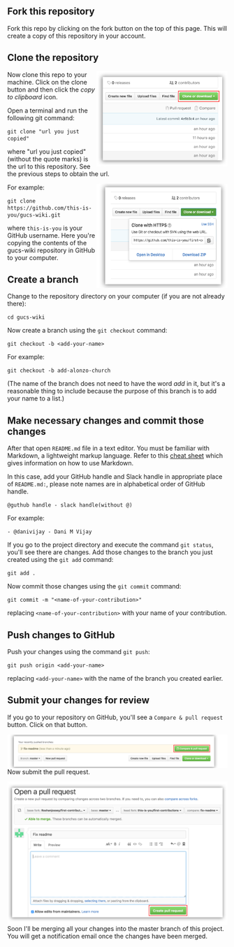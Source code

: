 ## Fork this repository

Fork this repo by clicking on the fork button on the top of this page.
This will create a copy of this repository in your account.

## Clone the repository

<img align="right" width="300" src="assets/clone.png" alt="clone this repository" />

Now clone this repo to your machine. Click on the clone button and then click the *copy to clipboard* icon.

Open a terminal and run the following git command:

```
git clone "url you just copied"
```
where "url you just copied" (without the quote marks) is the url to this repository. See the previous steps to obtain the url.

<img align="right" width="300" src="assets/copy-to-clipboard.png" alt="copy URL to clipboard" />

For example:
```
git clone https://github.com/this-is-you/gucs-wiki.git
```
where `this-is-you` is your GitHub username. Here you're copying the contents of the gucs-wiki repository in GitHub to your computer.

## Create a branch

Change to the repository directory on your computer (if you are not already there):

```
cd gucs-wiki
```
Now create a branch using the `git checkout` command:
```
git checkout -b <add-your-name>
```

For example:
```
git checkout -b add-alonzo-church
```
(The name of the branch does not need to have the word *add* in it, but it's a reasonable thing to include because the purpose of this branch is to add your name to a list.)

## Make necessary changes and commit those changes

After that open `README.md` file in a text editor. You must be familiar with Markdown, a lightweight markup language. Refer to this [cheat sheet](https://github.com/adam-p/markdown-here/wiki/Markdown-Cheatsheet) which gives information on how to use Markdown.

In this case, add your GitHub handle and Slack handle in appropriate place of `README.md:`, please note names are in alphabetical order of GitHub handle.

```
@guthub handle - slack handle(without @)
```

For example:

```
- @danivijay - Dani M Vijay
```


If you go to the project directory and execute the command `git status`, you'll see there are changes. Add those changes to the branch you just created using the `git add` command:

```
git add .
```

Now commit those changes using the `git commit` command:
```
git commit -m "<name-of-your-contribution>"
```
replacing `<name-of-your-contribution>` with your name of your contribution.

## Push changes to GitHub

Push your changes using the command `git push`:
```
git push origin <add-your-name>
```
replacing `<add-your-name>` with the name of the branch you created earlier.

## Submit your changes for review

If you go to your repository on GitHub, you'll see a  `Compare & pull request` button.  Click on that button.

<img style="float: right;" src="assets/compare-and-pull.png" alt="create a pull request" />

Now submit the pull request.

<img style="float: right;" src="assets/submit-pull.png" alt="submit pull request" />

Soon I'll be merging all your changes into the master branch of this project. You will get a notification email once the changes have been merged.
